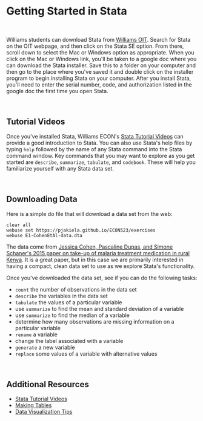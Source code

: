 # Getting Started in Stata

<br>

Williams students can download Stata from [Williams OIT](https://oit.williams.edu/software/).  Search 
for Stata on the OIT webpage, and then click on the Stata SE option.  From there, scroll down 
to select the Mac or Windows option as appropriate.  When you click on the Mac or Windows link, 
you'll be taken to a google doc where you can download the Stata installer.  Save this to a folder 
on your computer and then go to the place where you've saved it and double click on the installer program
to begin installing Stata on your computer.  After you install Stata, you'll need to enter the serial number, 
code, and authorization listed in the google doc the first time you open Stata.  

<br>

## Tutorial Videos

Once you've installed Stata, Williams ECON's [Stata Tutorial Videos](https://pjakiela.github.io/stata/) 
can provide a good introduction to Stata.  You can also use Stata's help files by typing 
`help` followed by the name of any Stata command into the Stata command window.  Key commands 
that you may want to explore as you get started are `describe`, `summarize`, `tabulate`, and 
`codebook`.  These will help you familiarize yourself with any Stata data set.

<br>

## Downloading Data

Here is a simple do file that will download a data set from the web:
```
clear all
webuse set https://pjakiela.github.io/ECON523/exercises
webuse E1-CohenEtAl-data.dta
```
The data come from [Jessica Cohen, Pascaline Dupas, and Simone Schaner's 2015 paper 
on take-up of malaria treatment medication in rural Kenya](https://www.aeaweb.org/articles?id=10.1257/aer.20130267).  It 
is a great paper, but in this case we are primarily interested in having a compact, clean data set 
to use as we explore Stata's functionality.

Once you've downloaded the data set, see if you can do the following tasks:

- `count` the number of observations in the data set
- `describe` the variables in the data set
- `tabulate` the values of a particular variable
- use `summarize` to find the mean and standard deviation of a variable
- use `summarize` to find the median of a variable
- determine how many observations are missing information on a particular variable
- `rename` a variable
- change the label associated with a variable
- `generate` a new variable
- `replace` some values of a variable with alternative values

<br>

## Additional Resources

- [Stata Tutorial Videos](https://pjakiela.github.io/stata/) 
- [Making Tables](https://pjakiela.github.io/stata/making-tables.html)  
- [Data Visualization Tips](https://pjakiela.github.io/stata/dataviz.html)
